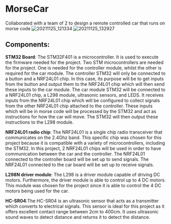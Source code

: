 # MorseCar
Collaborated with a team of 2 to design a remote controlled car that runs on morse code
![20211125_121334](https://user-images.githubusercontent.com/85756525/150576167-1743dff8-e4e3-42a1-bea2-97f43840c8ee.jpg)
![20211125_132927](https://user-images.githubusercontent.com/85756525/150576299-e05ce095-cdcc-48d4-8db5-783a6b41bb5f.jpg)


## Components:

**STM32 Board**: The STM32F401 is a microcontroller. It is used to execute the firmware needed for the project. Two STM microcontrollers are needed for the project. One is needed for the controller module, whilst the other is required for the car module. The controller STM32 will only be connected to a button and a NRF24L01 chip. In this case, its purpose will be to get inputs from the button and output them to the NRF24L01 chip which will then send these inputs to the car module. The car module STM32 will be connected to a NRF24L01 chip, a L298 module, ultrasonic sensors, and LEDS. It receives inputs from the NRF24L01 chip which will be configured to collect signals from the other NRF24L01 chip attached to the controller. These inputs which will be in morse code will be processed by the STM32 and act as instructions for how the car will move. The STM32 will then output these instructions to the L298 module.

**NRF24L01 radio chip**: The NRF24L01 is a single chip radio transceiver that communicates on the 2.4Ghz band. This specific chip was chosen for this project because it is compatible with a variety of microcontrollers, including the STM32. In this project, 2 NRF24L01 chips will be used in order to have communication between the car and the controller. The NRF24L01 connected to the controller board will be set up to send signals. The NRF24L01 connected to the car board will be set up to receive signals.

**L298N driver module**: The L298 is a driver module capable of driving DC motors. Furthermore, the driver module is able to control up to 4 DC motors. This module was chosen for the project since it is able to control the 4 DC motors being used for the car.  

**HC-SR04**:The HC-SR04 is an ultrasonic sensor that acts as a transmitter which converts to electrical signals. This sensor is ideal for this project as it offers excellent contact range between 2cm to 400cm. It uses ultrasonic sound waves to detect distance and returns it to detect the distance. 
